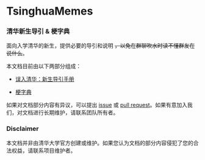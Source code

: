 # TsinghuaMemes

### 清华新生导引 & 梗字典

面向入学清华的新生，提供必要的导引和说明 ~~，以免在群聊吹水时读不懂群友在说什么~~。

本文档目前由以下两部分组成：

- [误入清华：新生导引手册](/误入清华：新生指引手册/误入清华：新生指引手册.md)

- [梗字典](/梗字典/梗字典.md)

如果对文档部分内容有异议，可以提出 [issue](https://github.com/TsinghuaMemes/TsinghuaMemes/issues) 或 [pull request](https://github.com/TsinghuaMemes/TsinghuaMemes/pulls)。如果有意加入我们，对文档进行长期维护，请联系团队所有者。

### Disclaimer

本文档并非由清华大学官方创建或维护。如果您认为文档的部分内容侵犯了您的合法权益，请联系项目维护者。
